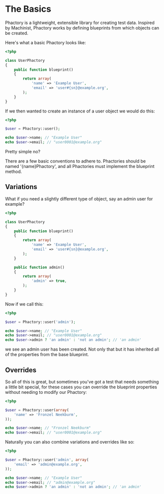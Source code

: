 # The Basics

Phactory is a lightweight, extensible library for creating test data. Inspired by Machinist, 
Phactory works by defining blueprints from which objects can be created.

Here's what a basic Phactory looks like:

```php
<?php

class UserPhactory
{
    public function blueprint()
    {
        return array(
            'name' => 'Example User',
            'email' => 'user#{sn}@example.org',
        );
    }
}

```

If we then wanted to create an instance of a user object we would do this:

```php
<?php

$user = Phactory::user();

echo $user->name; // "Example User"
echo $user->email; // "user0001@example.org"

```

Pretty simple no?

There are a few basic conventions to adhere to. Phactories should be named '{name}Phactory', and 
all Phactories must implement the blueprint method.

## Variations

What if you need a slightly different type of object, say an admin user for example?

```php
<?php

class UserPhactory
{
    public function blueprint()
    {
        return array(
            'name' => 'Example User',
            'email' => 'user#{sn}@example.org',
        );
    }

    public function admin()
    {
        return array(
            'admin' => true,
        );
    }
}

```

Now if we call this:

```php
<?php

$user = Phactory::user('admin');

echo $user->name; // "Example User"
echo $user->email; // "user0001@example.org"
echo $user->admin ? 'an admin' : 'not an admin'; // 'an admin'

```

we see an admin user has been created. Not only that but it has inherited all of the properties
from the base blueprint.

## Overrides

So all of this is great, but sometimes you've got a test that needs something a little bit
special, for these cases you can override the blueprint properties without needing to modify
our Phactory:

```php
<?php

$user = Phactory::user(array(
    'name' => 'Fronzel Neekburm',
));

echo $user->name; // "Fronzel Neekburm"
echo $user->email; // "user0001@example.org"

```

Naturally you can also combine variations and overrides like so:

```php
<?php

$user = Phactory::user('admin', array(
    'email' => 'admin@example.org',
));

echo $user->name; // "Example User"
echo $user->email; // "admin@example.org"
echo $user->admin ? 'an admin' : 'not an admin'; // 'an admin'

```


